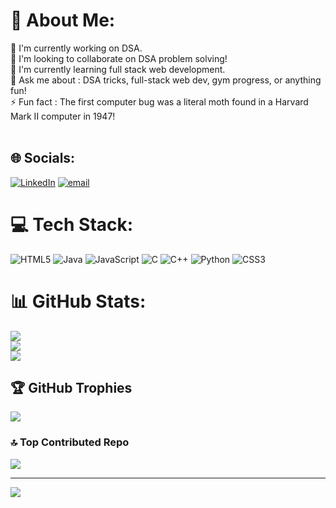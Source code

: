 # 💫 About Me:
🔭 I'm currently working on DSA.<br>👯 I'm looking to collaborate on DSA problem solving!<br>🌱 I'm currently learning full stack web development.<br>💬 Ask me about : DSA tricks, full-stack web dev, gym progress, or anything fun!<br>⚡ Fun fact : The first computer bug was a literal moth found in a Harvard Mark II computer in 1947!<br><br>


## 🌐 Socials:
[![LinkedIn](https://img.shields.io/badge/LinkedIn-%230077B5.svg?logo=linkedin&logoColor=white)](https://linkedin.com/in/https://www.linkedin.com/in/aswin-selvakumar/) [![email](https://img.shields.io/badge/Email-D14836?logo=gmail&logoColor=white)](mailto:aswinselvakumar4889@gmail.com) 

# 💻 Tech Stack:
![HTML5](https://img.shields.io/badge/html5-%23E34F26.svg?style=for-the-badge&logo=html5&logoColor=white) ![Java](https://img.shields.io/badge/java-%23ED8B00.svg?style=for-the-badge&logo=openjdk&logoColor=white) ![JavaScript](https://img.shields.io/badge/javascript-%23323330.svg?style=for-the-badge&logo=javascript&logoColor=%23F7DF1E) ![C](https://img.shields.io/badge/c-%2300599C.svg?style=for-the-badge&logo=c&logoColor=white) ![C++](https://img.shields.io/badge/c++-%2300599C.svg?style=for-the-badge&logo=c%2B%2B&logoColor=white) ![Python](https://img.shields.io/badge/python-3670A0?style=for-the-badge&logo=python&logoColor=ffdd54) ![CSS3](https://img.shields.io/badge/css3-%231572B6.svg?style=for-the-badge&logo=css3&logoColor=white)
# 📊 GitHub Stats:
![](https://github-readme-stats.vercel.app/api?username=aswinselvakumar&theme=dark&hide_border=false&include_all_commits=true&count_private=false)<br/>
![](https://github-readme-streak-stats.herokuapp.com/?user=aswinselvakumar&theme=dark&hide_border=false)<br/>
![](https://github-readme-stats.vercel.app/api/top-langs/?username=aswinselvakumar&theme=dark&hide_border=false&include_all_commits=true&count_private=false&layout=compact)

## 🏆 GitHub Trophies
![](https://github-profile-trophy.vercel.app/?username=aswinselvakumar&theme=dracula&no-frame=false&no-bg=false&margin-w=4)

### 🔝 Top Contributed Repo
![](https://github-contributor-stats.vercel.app/api?username=aswinselvakumar&limit=5&theme=dracula&combine_all_yearly_contributions=true)

---
[![](https://visitcount.itsvg.in/api?id=aswinselvakumar&icon=6&color=2)](https://visitcount.itsvg.in)

<!-- Proudly created with GPRM ( https://gprm.itsvg.in ) -->
